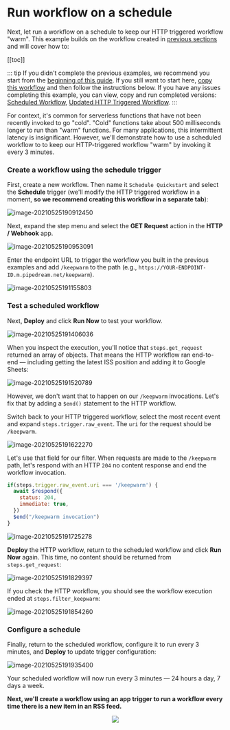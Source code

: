 # Run workflow on a schedule

Next, let run a workflow on a schedule to keep our HTTP triggered workflow "warm". This example builds on the workflow created in [previous sections](/quickstart/hello-world/) and will cover how to:

[[toc]]

::: tip
If you didn't complete the previous examples, we recommend you start from the [beginning of this guide](/quickstart/). If you still want to start here, [copy this workflow](https://pipedream.com/@gettingstarted/quickstart-use-connected-accounts-in-code-p_ezCVLgy) and then follow the instructions below. If you have any issues completing this example, you can view, copy and run completed versions: [Scheduled Workflow](https://pipedream.com/@gettingstarted/quickstart-run-workflow-on-a-schedule-1-2-p_n1Co22e), [Updated HTTP Triggered Workflow](https://pipedream.com/@gettingstarted/quickstart-run-workflow-on-a-schedule-2-2-p_NMCBZZ7).
:::

For context, it's common for serverless functions that have not been recently invoked to go "cold". "Cold" functions take about 500 milliseconds longer to run than "warm" functions. For many applications, this intermittent latency is insignificant. However, we'll demonstrate how to use a scheduled workflow to to keep our HTTP-triggered workflow "warm" by invoking it every 3 minutes. 

### Create a workflow using the schedule trigger

First, create a new workflow. Then name it `Schedule Quickstart` and select the **Schedule** trigger (we'll modify the HTTP triggered workflow in a moment, **so we recommend creating this workflow in a separate tab**):

![image-20210525190912450](./image-20210525190912450.png)

Next, expand the step menu and select the **GET Request** action in the **HTTP / Webhook** app.

![image-20210525190953091](./image-20210525190953091.png)

Enter the endpoint URL to trigger the workflow you built in the previous examples and add `/keepwarm` to the path (e.g., `https://YOUR-ENDPOINT-ID.m.pipedream.net/keepwarm`).

![image-20210525191155803](./image-20210525191155803.png)

### Test a scheduled workflow

Next, **Deploy** and click **Run Now** to test your workflow.

![image-20210525191406036](./image-20210525191406036.png)

When you inspect the execution, you'll notice that `steps.get_request` returned an array of objects. That means the HTTP workflow ran end-to-end — including getting the latest ISS position and adding it to Google Sheets:

![image-20210525191520789](./image-20210525191520789.png)

However, we don't want that to happen on our `/keepwarm` invocations. Let's fix that by adding a `$end()` statement to the HTTP workflow. 

Switch back to your HTTP triggered workflow, select the most recent event and expand `steps.trigger.raw_event`. The `uri` for the request should be `/keepwarm`. 

![image-20210525191622270](./image-20210525191622270.png)

Let's use that field for our filter. When requests are made to the `/keepwarm` path, let's respond with an HTTP `204` no content response and end the workflow invocation.

```javascript
if(steps.trigger.raw_event.uri === '/keepwarm') {
  await $respond({
    status: 204,
    immediate: true,
  })
  $end("/keepwarm invocation")
}
```

![image-20210525191725278](./image-20210525191725278.png)

**Deploy** the HTTP workflow, return to the scheduled workflow and click **Run Now** again. This time, no content should be returned from `steps.get_request`:

![image-20210525191829397](./image-20210525191829397.png)

If you check the HTTP workflow, you should see the workflow execution ended at `steps.filter_keepwarm`:

![image-20210525191854260](./image-20210525191854260.png)

### Configure a schedule

Finally, return to the scheduled workflow, configure it to run every 3 minutes, and **Deploy** to update trigger configuration:

![image-20210525191935400](./image-20210525191935400.png)

Your scheduled workflow will now run every 3 minutes — 24 hours a day, 7 days a week.

**Next, we'll create a workflow using an app trigger to run a workflow every time there is a new item in an RSS feed.**

<p style="text-align:center;">
<a href="/quickstart/email-yourself/"><img src="../next.png"></a>
</p>
